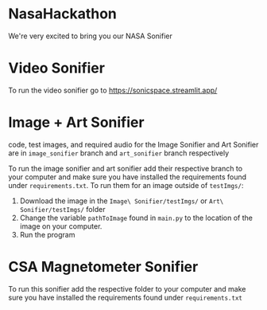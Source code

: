 # NasaHackathon
We're very excited to bring you our NASA Sonifier

# Video Sonifier
To run the video sonifier go to https://sonicspace.streamlit.app/

# Image + Art Sonifier
code, test images, and required audio for the Image Sonifier and Art Sonifier are in ``image_sonifier`` branch and ``art_sonifier`` branch respectively

To run the image sonifier and art sonifier add their respective branch to your computer and make sure you have installed the requirements found under ``requirements.txt``. To run them for an image outside of ``testImgs/``:
1. Download the image in the ``Image\ Sonifier/testImgs/`` or ``Art\ Sonifier/testImgs/`` folder
2. Change the variable ``pathToImage`` found in ``main.py`` to the location of the image on your computer.
3. Run the program 

# CSA Magnetometer Sonifier
To run this sonifier add the respective folder to your computer and make sure you have installed the requirements found under ``requirements.txt``

